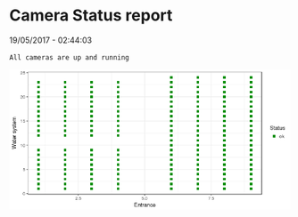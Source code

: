 Camera Status report
================
19/05/2017 - 02:44:03

    All cameras are up and running

![](camreport_files/figure-markdown_github/unnamed-chunk-2-1.png)

